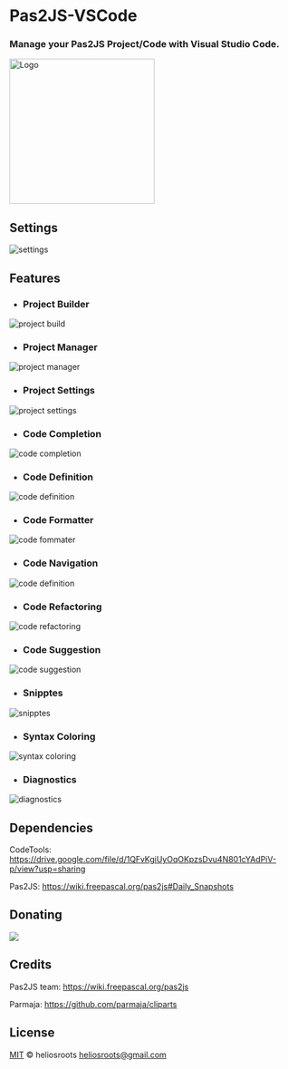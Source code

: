 # Pas2JS-VSCode

### Manage your **Pas2JS** Project/Code with Visual Studio Code. 

<p> 
  <a title="Learn more about Pascal" href="https://github.com/heliosroots/pas2js-vscode">
    <img src="https://raw.githubusercontent.com/heliosroots/pas2js-vscode/main/images/icon.png" alt="Logo" height=256px width="256px" /></a>
</p>

## Settings
![settings](images/help/settings.png) 

## Features
* ### Project Builder
![project build](images/help/projectbuild.gif) 

* ### Project Manager
![project manager](images/help/projectmanager.gif) 

* ### Project Settings
![project settings](images/help/projectsettings.png) 

* ### Code Completion  
![code completion](images/help/codecompletion.gif) 

* ### Code Definition 
![code definition](images/help/codedefinition.gif) 

* ### Code Formatter
![code fommater](images/help/codeformatter.gif) 

* ### Code Navigation
![code definition](images/help/codedefinition.gif) 

* ### Code Refactoring
![code refactoring](images/help/coderefactoring.gif) 

* ### Code Suggestion 
![code suggestion](images/help/codesuggestion.gif) 

* ### Snipptes
![snipptes](images/help/snipptes.png)  

* ### Syntax Coloring 
![syntax coloring](images/help/syntaxcoloring.png)  

* ### Diagnostics
![diagnostics](images/help/diagnostics.png) 

## Dependencies 
CodeTools: https://drive.google.com/file/d/1QFvKgiUyOqOKpzsDvu4N801cYAdPiV-p/view?usp=sharing

Pas2JS: https://wiki.freepascal.org/pas2js#Daily_Snapshots

## Donating

<div> 
  <a title="Paypal" href="https://www.paypal.com/donate?business=VCWLMY6L2ER7A&currency_code=USD">
     <img src="https://www.paypalobjects.com/en_US/i/btn/btn_donate_SM.gif"/>
  </a>
</div>  

## Credits 
Pas2JS team: https://wiki.freepascal.org/pas2js

Parmaja: https://github.com/parmaja/cliparts 

## License

[MIT](LICENSE.md) &copy; heliosroots 
heliosroots@gmail.com